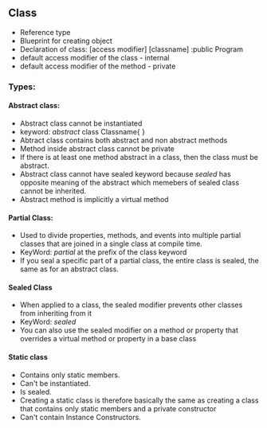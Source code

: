 ﻿## Class

- Reference type
- Blueprint for creating object
- Declaration of class: [access modifier] [classname] :public Program
- default access modifier of the class - internal
- default access modifier of the method - private
### Types:
 #### Abstract class: 
 - Abstract class cannot be instantiated
 - keyword: *abstract* class Classname{ }
 - Abtract class contains both abstract and non abstract methods
 - Method inside abstract class cannot be private
 - If there is at least one method abstract in a class, then the class must be abstract.
 - Abstract class cannot have sealed keyword because *sealed* has opposite meaning of the abstract which memebers of sealed class cannot be inherited.
 - Abstract method is implicitly a virtual method
 #### Partial Class:
 - Used to divide properties, methods, and events into multiple partial classes that are joined in a single class at compile time.
 - KeyWord: *partial* at the prefix of the class keyword
 - If you seal a specific part of a partial class, the entire class is sealed, the same as for an abstract class.
#### Sealed Class
- When applied to a class, the sealed modifier prevents other classes from inheriting from it
- KeyWord: *sealed*
- You can also use the sealed modifier on a method or property that overrides a virtual method or property in a base class
#### Static class
- Contains only static members.
- Can't be instantiated.
- Is sealed.
- Creating a static class is therefore basically the same as creating a class that contains only static members and a private constructor
- Can't contain Instance Constructors.